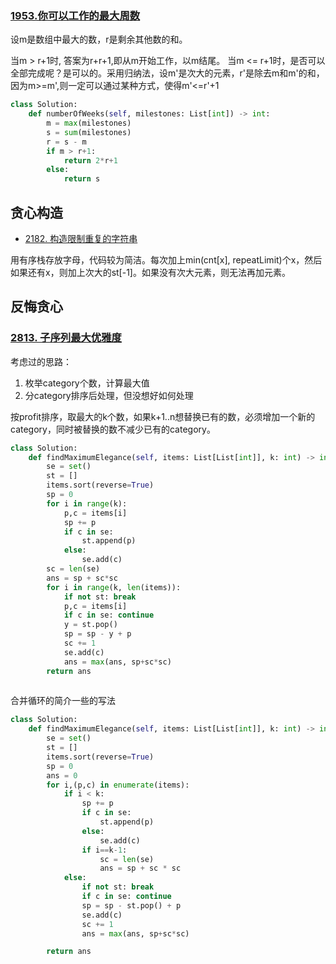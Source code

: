 
### [1953.你可以工作的最大周数](https://leetcode.cn/problems/maximum-number-of-weeks-for-which-you-can-work/description/?envType=daily-question&envId=2024-05-16)

设m是数组中最大的数，r是剩余其他数的和。

当m > r+1时, 答案为r+r+1,即从m开始工作，以m结尾。
当m <= r+1时，是否可以全部完成呢？是可以的。采用归纳法，设m'是次大的元素，r'是除去m和m'的和，因为m>=m',则一定可以通过某种方式，使得m'<=r'+1

```py
class Solution:
    def numberOfWeeks(self, milestones: List[int]) -> int:
        m = max(milestones)
        s = sum(milestones)
        r = s - m
        if m > r+1:
            return 2*r+1
        else:
            return s
```

## 贪心构造

- [2182. 构造限制重复的字符串](https://leetcode.cn/problems/construct-string-with-repeat-limit/description/)

用有序栈存放字母，代码较为简洁。每次加上min(cnt[x], repeatLimit)个x，然后如果还有x，则加上次大的st[-1]。如果没有次大元素，则无法再加元素。

## 反悔贪心

### [2813\. 子序列最大优雅度](https://leetcode.cn/problems/maximum-elegance-of-a-k-length-subsequence/)

考虑过的思路：
1. 枚举category个数，计算最大值
2. 分category排序后处理，但没想好如何处理

按profit排序，取最大的k个数，如果k+1..n想替换已有的数，必须增加一个新的category，同时被替换的数不减少已有的category。

```py
class Solution:
    def findMaximumElegance(self, items: List[List[int]], k: int) -> int:
        se = set()
        st = []
        items.sort(reverse=True)
        sp = 0
        for i in range(k):
            p,c = items[i]
            sp += p
            if c in se:
                st.append(p)
            else:
                se.add(c)
        sc = len(se)
        ans = sp + sc*sc
        for i in range(k, len(items)):
            if not st: break
            p,c = items[i]
            if c in se: continue
            y = st.pop()
            sp = sp - y + p
            sc += 1
            se.add(c)
            ans = max(ans, sp+sc*sc)
        return ans
            
```

合并循环的简介一些的写法
```py
class Solution:
    def findMaximumElegance(self, items: List[List[int]], k: int) -> int:
        se = set()
        st = []
        items.sort(reverse=True)
        sp = 0
        ans = 0
        for i,(p,c) in enumerate(items):
            if i < k:
                sp += p
                if c in se:
                    st.append(p)
                else:
                    se.add(c)
                if i==k-1:
                    sc = len(se)
                    ans = sp + sc * sc
            else:
                if not st: break
                if c in se: continue
                sp = sp - st.pop() + p
                se.add(c)
                sc += 1
                ans = max(ans, sp+sc*sc)

        return ans
```
